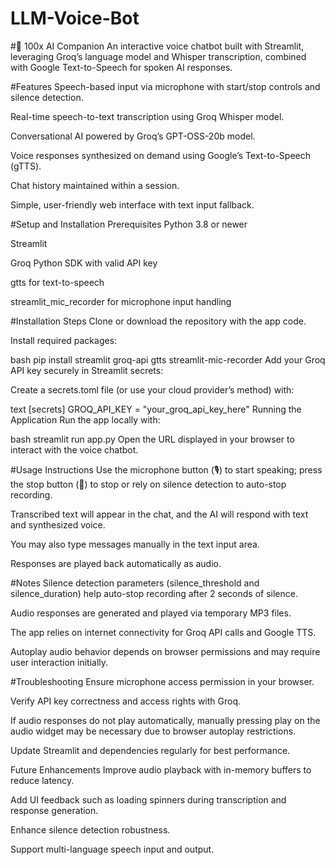 # LLM-Voice-Bot
#🤖 100x AI Companion
An interactive voice chatbot built with Streamlit, leveraging Groq’s language model and Whisper transcription, combined with Google Text-to-Speech for spoken AI responses.

#Features
Speech-based input via microphone with start/stop controls and silence detection.

Real-time speech-to-text transcription using Groq Whisper model.

Conversational AI powered by Groq’s GPT-OSS-20b model.

Voice responses synthesized on demand using Google’s Text-to-Speech (gTTS).

Chat history maintained within a session.

Simple, user-friendly web interface with text input fallback.

#Setup and Installation
Prerequisites
Python 3.8 or newer

Streamlit

Groq Python SDK with valid API key

gtts for text-to-speech

streamlit_mic_recorder for microphone input handling

#Installation Steps
Clone or download the repository with the app code.

Install required packages:

bash
pip install streamlit groq-api gtts streamlit-mic-recorder
Add your Groq API key securely in Streamlit secrets:

Create a secrets.toml file (or use your cloud provider’s method) with:

text
[secrets]
GROQ_API_KEY = "your_groq_api_key_here"
Running the Application
Run the app locally with:

bash
streamlit run app.py
Open the URL displayed in your browser to interact with the voice chatbot.

#Usage Instructions
Use the microphone button (🎙️) to start speaking; press the stop button (🛑) to stop or rely on silence detection to auto-stop recording.

Transcribed text will appear in the chat, and the AI will respond with text and synthesized voice.

You may also type messages manually in the text input area.

Responses are played back automatically as audio.

#Notes
Silence detection parameters (silence_threshold and silence_duration) help auto-stop recording after 2 seconds of silence.

Audio responses are generated and played via temporary MP3 files.

The app relies on internet connectivity for Groq API calls and Google TTS.

Autoplay audio behavior depends on browser permissions and may require user interaction initially.

#Troubleshooting
Ensure microphone access permission in your browser.

Verify API key correctness and access rights with Groq.

If audio responses do not play automatically, manually pressing play on the audio widget may be necessary due to browser autoplay restrictions.

Update Streamlit and dependencies regularly for best performance.

Future Enhancements
Improve audio playback with in-memory buffers to reduce latency.

Add UI feedback such as loading spinners during transcription and response generation.

Enhance silence detection robustness.

Support multi-language speech input and output.
